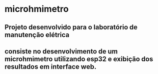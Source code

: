 # microhmimetro

## Projeto desenvolvido para o laboratório de manutenção elétrica

## consiste no desenvolvimento de um microhmimetro utilizando esp32 e exibição dos resultados em interface web.
